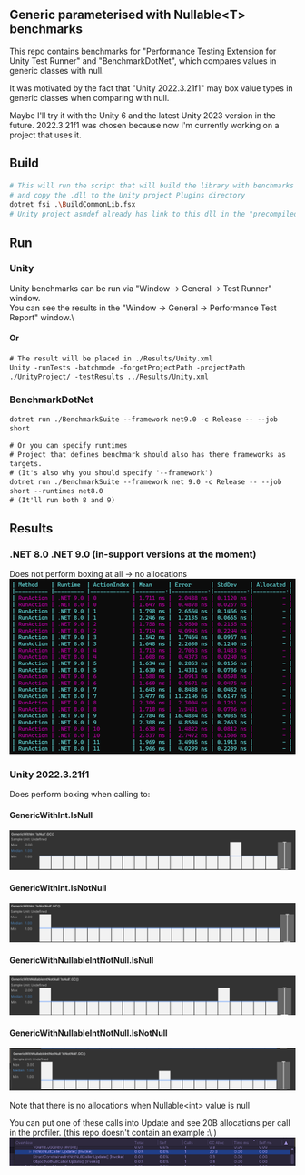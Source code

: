 ## Generic parameterised with Nullable\<T> benchmarks
This repo contains benchmarks for "Performance Testing Extension for Unity Test Runner" and "BenchmarkDotNet", which compares values in generic classes with null.

It was motivated by the fact that "Unity 2022.3.21f1" may box value types in generic classes when comparing with null.

Maybe I'll try it with the Unity 6 and the latest Unity 2023 version in the future.
2022.3.21f1 was chosen because now I'm currently working on a project that uses it.

## Build
```bash
# This will run the script that will build the library with benchmarks
# and copy the .dll to the Unity project Plugins directory
dotnet fsi .\BuildCommonLib.fsx
# Unity project asmdef already has link to this dll in the "precompiledReferences" section
```

## Run
### Unity
Unity benchmarks can be run via "Window -> General -> Test Runner" window.\
You can see the results in the "Window -> General -> Performance Test Report" window.\
#### Or
```shell
# The result will be placed in ./Results/Unity.xml
Unity -runTests -batchmode -forgetProjectPath -projectPath ./UnityProject/ -testResults ../Results/Unity.xml
```
### BenchmarkDotNet
```shell
dotnet run ./BenchmarkSuite --framework net9.0 -c Release -- --job short
```
```shell
# Or you can specify runtimes
# Project that defines benchmark should also has there frameworks as targets.
# (It's also why you should specify '--framework')
dotnet run ./BenchmarkSuite --framework net 9.0 -c Release -- --job short --runtimes net8.0
# (It'll run both 8 and 9)
```

## Results
### .NET 8.0 .NET 9.0 (in-support versions at the moment)
Does not perform boxing at all -> no allocations
![image](ResultScreenshots/BenchmarkDotNet.png)

### Unity 2022.3.21f1
Does perform boxing when calling to:

#### GenericWithInt.IsNull
![image](ResultScreenshots/Unity_GenericWithInt_IsNull.png)

#### GenericWithInt.IsNotNull
![image](ResultScreenshots/Unity_GenericWithInt_IsNotNull.png)

#### GenericWithNullableIntNotNull.IsNull
![image](ResultScreenshots/Unity_GenericWithNullableIntNotNull_IsNull.png)

#### GenericWithNullableIntNotNull.IsNotNull
![image](ResultScreenshots/Unity_GenericWithNullableIntNotNull_IsNotNull.png)

Note that there is no allocations when Nullable\<int> value is null

You can put one of these calls into Update and see 20B allocations per call in the profiler. (this repo doesn't contain an example :\ )
![image](ResultScreenshots/UpdateProfiler.png)

